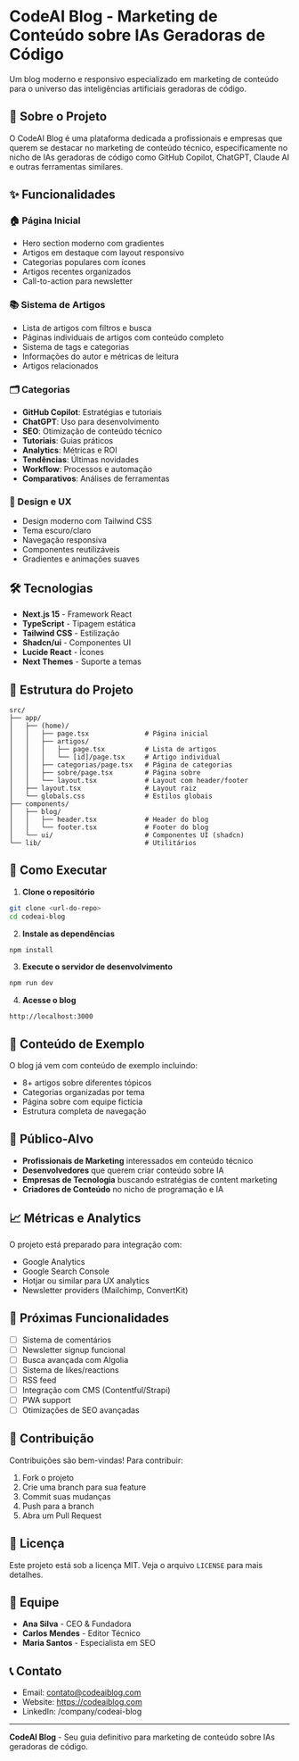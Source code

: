 # CodeAI Blog - Marketing de Conteúdo sobre IAs Geradoras de Código

Um blog moderno e responsivo especializado em marketing de conteúdo para o universo das inteligências artificiais geradoras de código.

## 🚀 Sobre o Projeto

O CodeAI Blog é uma plataforma dedicada a profissionais e empresas que querem se destacar no marketing de conteúdo técnico, especificamente no nicho de IAs geradoras de código como GitHub Copilot, ChatGPT, Claude AI e outras ferramentas similares.

## ✨ Funcionalidades

### 🏠 Página Inicial
- Hero section moderno com gradientes
- Artigos em destaque com layout responsivo
- Categorias populares com ícones
- Artigos recentes organizados
- Call-to-action para newsletter

### 📚 Sistema de Artigos
- Lista de artigos com filtros e busca
- Páginas individuais de artigos com conteúdo completo
- Sistema de tags e categorias
- Informações do autor e métricas de leitura
- Artigos relacionados

### 🗂️ Categorias
- **GitHub Copilot**: Estratégias e tutoriais
- **ChatGPT**: Uso para desenvolvimento
- **SEO**: Otimização de conteúdo técnico
- **Tutoriais**: Guias práticos
- **Analytics**: Métricas e ROI
- **Tendências**: Últimas novidades
- **Workflow**: Processos e automação
- **Comparativos**: Análises de ferramentas

### 🎨 Design e UX
- Design moderno com Tailwind CSS
- Tema escuro/claro
- Navegação responsiva
- Componentes reutilizáveis
- Gradientes e animações suaves

## 🛠️ Tecnologias

- **Next.js 15** - Framework React
- **TypeScript** - Tipagem estática
- **Tailwind CSS** - Estilização
- **Shadcn/ui** - Componentes UI
- **Lucide React** - Ícones
- **Next Themes** - Suporte a temas

## 📁 Estrutura do Projeto

```
src/
├── app/
│   ├── (home)/
│   │   ├── page.tsx              # Página inicial
│   │   ├── artigos/
│   │   │   ├── page.tsx          # Lista de artigos
│   │   │   └── [id]/page.tsx     # Artigo individual
│   │   ├── categorias/page.tsx   # Página de categorias
│   │   ├── sobre/page.tsx        # Página sobre
│   │   └── layout.tsx            # Layout com header/footer
│   ├── layout.tsx                # Layout raiz
│   └── globals.css               # Estilos globais
├── components/
│   ├── blog/
│   │   ├── header.tsx            # Header do blog
│   │   └── footer.tsx            # Footer do blog
│   └── ui/                       # Componentes UI (shadcn)
└── lib/                          # Utilitários
```

## 🚀 Como Executar

1. **Clone o repositório**
```bash
git clone <url-do-repo>
cd codeai-blog
```

2. **Instale as dependências**
```bash
npm install
```

3. **Execute o servidor de desenvolvimento**
```bash
npm run dev
```

4. **Acesse o blog**
```
http://localhost:3000
```

## 📝 Conteúdo de Exemplo

O blog já vem com conteúdo de exemplo incluindo:

- 8+ artigos sobre diferentes tópicos
- Categorias organizadas por tema
- Página sobre com equipe fictícia
- Estrutura completa de navegação

## 🎯 Público-Alvo

- **Profissionais de Marketing** interessados em conteúdo técnico
- **Desenvolvedores** que querem criar conteúdo sobre IA
- **Empresas de Tecnologia** buscando estratégias de content marketing
- **Criadores de Conteúdo** no nicho de programação e IA

## 📈 Métricas e Analytics

O projeto está preparado para integração com:
- Google Analytics
- Google Search Console
- Hotjar ou similar para UX analytics
- Newsletter providers (Mailchimp, ConvertKit)

## 🔮 Próximas Funcionalidades

- [ ] Sistema de comentários
- [ ] Newsletter signup funcional
- [ ] Busca avançada com Algolia
- [ ] Sistema de likes/reactions
- [ ] RSS feed
- [ ] Integração com CMS (Contentful/Strapi)
- [ ] PWA support
- [ ] Otimizações de SEO avançadas

## 🤝 Contribuição

Contribuições são bem-vindas! Para contribuir:

1. Fork o projeto
2. Crie uma branch para sua feature
3. Commit suas mudanças
4. Push para a branch
5. Abra um Pull Request

## 📄 Licença

Este projeto está sob a licença MIT. Veja o arquivo `LICENSE` para mais detalhes.

## 👥 Equipe

- **Ana Silva** - CEO & Fundadora
- **Carlos Mendes** - Editor Técnico  
- **Maria Santos** - Especialista em SEO

## 📞 Contato

- Email: contato@codeaiblog.com
- Website: https://codeaiblog.com
- LinkedIn: /company/codeai-blog

---

**CodeAI Blog** - Seu guia definitivo para marketing de conteúdo sobre IAs geradoras de código.
